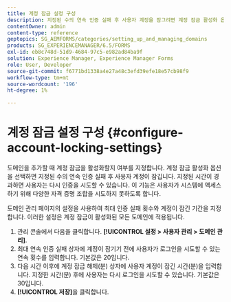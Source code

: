 ```yaml
---
title: 계정 잠금 설정 구성
description: 지정된 수의 연속 인증 실패 후 사용자 계정을 잠그려면 계정 잠금 활성화 옵션을 사용합니다.
contentOwner: admin
content-type: reference
geptopics: SG_AEMFORMS/categories/setting_up_and_managing_domains
products: SG_EXPERIENCEMANAGER/6.5/FORMS
exl-id: eb8c748d-51d9-4684-97c5-e982ad84ba9f
solution: Experience Manager, Experience Manager Forms
role: User, Developer
source-git-commit: f6771bd1338a4e27a48c3efd39efe18e57cb98f9
workflow-type: tm+mt
source-wordcount: '196'
ht-degree: 1%

---
```


# 계정 잠금 설정 구성 {#configure-account-locking-settings}

도메인을 추가할 때 계정 잠금을 활성화할지 여부를 지정합니다. 계정 잠금 활성화 옵션을 선택하면 지정된 수의 연속 인증 실패 후 사용자 계정이 잠깁니다. 지정된 시간이 경과하면 사용자는 다시 인증을 시도할 수 있습니다. 이 기능은 사용자가 시스템에 액세스하기 위해 다양한 자격 증명 조합을 시도하지 못하도록 합니다.

도메인 관리 페이지의 설정을 사용하여 최대 인증 실패 횟수와 계정이 잠긴 기간을 지정합니다. 이러한 설정은 계정 잠금이 활성화된 모든 도메인에 적용됩니다.

1. 관리 콘솔에서 다음을 클릭합니다. **[!UICONTROL 설정 > 사용자 관리 > 도메인 관리]**.
1. 최대 연속 인증 실패 상자에 계정이 잠기기 전에 사용자가 로그인을 시도할 수 있는 연속 횟수를 입력합니다. 기본값은 20입니다.
1. 다음 시간 이후에 계정 잠금 해제(분) 상자에 사용자 계정이 잠긴 시간(분)을 입력합니다. 지정한 시간(분) 후에 사용자는 다시 로그인을 시도할 수 있습니다. 기본값은 30입니다.
1. **[!UICONTROL 저장]**&#x200B;을 클릭합니다.
